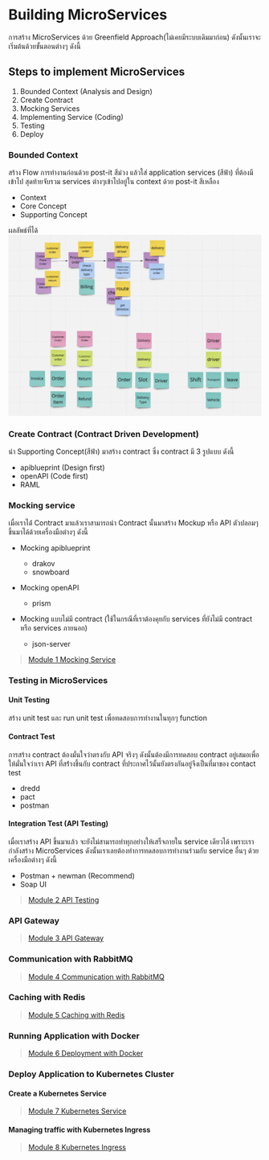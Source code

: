# Building MicroServices
การสร้าง MicroServices ด้วย Greenfield Approach(ไม่เคยมีระบบเดิมมาก่อน) ดังนั้นเราจะเริ่มต้นด้วยขั้นตอนต่างๆ ดังนี้

## Steps to implement MicroServices
1. Bounded Context (Analysis and Design)
1. Create Contract
1. Mocking Services
1. Implementing Service (Coding)
1. Testing
1. Deploy

### Bounded Context
สร้าง Flow การทำงานก่อนด้วย post-it สีม่วง แล้วใส่ application services (สีฟ้า) ที่ต้องมีเข้าไป สุดท้ายจับรวม services ต่างๆเข้าไปอยู่ใน context ด้วย post-it สีเหลือง
- Context
- Core Concept
- Supporting Concept

ผลลัพธ์ที่ได้
![Artifact from bounded context process](imgs/bounded-context-example.png)

### Create Contract (Contract Driven Development)
นำ Supporting Concept(สีฟ้า) มาสร้าง contract ซึ่ง contract มี 3 รูปแบบ ดังนี้ 
- apiblueprint (Design first)
- openAPI (Code first)
- RAML

### Mocking service
เมื่อเราได้่ Contract มาแล้วเราสามารถนำ Contract นั้นมาสร้าง Mockup หรือ API ตัวปลอมๆ ขึ้นมาได้ด้วยเครื่องมือต่างๆ ดังนี้

* Mocking apiblueprint
    * drakov
    * snowboard

* Mocking openAPI
    * prism

* Mocking แบบไม่มี contract (ใช้ในกรณีที่เราต้องคุยกับ services ที่ยังไม่มี contract หรือ services ภายนอก)
    * json-server

> [Module 1 Mocking Service](01-Mocking-Service)

### Testing in MicroServices
#### Unit Testing
สร้าง unit test และ run unit test เพื่อทดสอบการทำงานในทุกๆ function

#### Contract Test
การสร้าง contract ต้องมั่นใจว่าตรงกับ API จริงๆ ดังนั้นต้องมีการทดสอบ contract อยู่เสมอเพื่อให้มั่นใจว่าเรา API ที่สร้่างขึ้นกับ contract ที่ประกาศไว้นั้นยังตรงกันอยู่จึงเป็นที่มาของ contact test
* dredd
* pact
* postman

#### Integration Test (API Testing)
เมื่อเราสร้าง API ขึ้นมาแล้ว จะยังไม่สามารถทำทุกอย่างให้เสร็จภายใน service เดียวได้ เพราะเรากำลังสร้าง MicroServices ดังนั้นเราเลยต้องทำการทดสอบการทำงานร่วมกับ service อื่นๆ ด้วยเครื่องมือต่างๆ ดังนี้
* Postman + newman (Recommend)
* Soap UI

> [Module 2 API Testing](02-API-Testing)

### API Gateway
> [Module 3 API Gateway](03-API-Gateway)

### Communication with RabbitMQ
> [Module 4 Communication with RabbitMQ](04-Message-Queue)

### Caching with Redis
> [Module 5 Caching with Redis](05-Redis-Server)

### Running Application with Docker
> [Module 6 Deployment with Docker](05-Docker-and-Docker-compose)

### Deploy Application to Kubernetes Cluster
#### Create a Kubernetes Service
> [Module 7 Kubernetes Service](06-Kubernetes-Service)

#### Managing traffic with Kubernetes Ingress
> [Module 8 Kubernetes Ingress](07-Kubernetes-Ingress)